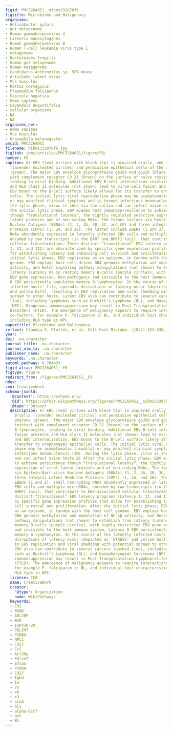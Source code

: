 ```yaml
---
figid: PMC3264051__nihms332070f6
figtitle: Microbiome and Malignancy
organisms:
- Helicobacter pylori
- gut metagenome
- Human gammaherpesvirus 4
- Listeria monocytogenes
- Human gammaherpesvirus 8
- Human T-cell leukemia virus type I
- metagenome
- Bacteroides fragilis
- human gut metagenome
- human metagenome
- Candidatus Arthromitus sp. SFB-mouse
- Artichoke latent virus
- Mus musculus
- Rattus norvegicus
- Plasmodium falciparum
- Fasciola hepatica
- Homo sapiens
- Lavandula angustifolia
- cellular organisms
- NA
- NA
organisms_ner:
- Homo sapiens
- Mus musculus
- Drosophila melanogaster
pmcid: PMC3264051
filename: nihms332070f6.jpg
figlink: /pmc/articles/PMC3264051/figure/F6/
number: F6
caption: A) EBV (teal virions with black tip) is acquired orally, and targets B-cells
  (lavender nucleated circles) and permissive epithelial cells of the oral pharynx
  (green). The major EBV envelope glycoproteins gp350 and gp220 (black tip) interact
  with complement receptor CD 21 (brown) on the surface of naïve resting B-lymphocytes,
  leading to viral binding. Additional EBV B-cell interactions involving fusion proteins
  and HLA class II molecules (not shown) lead to virus-cell fusion and EBV internalization.
  EBV bound to the B-cell surface likely allows for its transfer to orophangeal epithelial
  cells. The initial lytic viral reproductive phase may be asymptomatic (usually)
  or may manifest clinical symptoms and is termed infectious mononucleosis (IM). During
  the lytic phase, virus is shed via the saliva and can infect naïve hosts.B) After
  the initial lytic phase, EBV evades host immunosurveillance to achieve persistence
  though “translational latency”, the tightly regulated selective expression of viral
  latent proteins and of non-coding RNAs. The former include six Epstein-Barr virus
  Nuclear Antigens (EBNAs) (1, 2, 3A, 3B, 3C, and LP) and three integral Latent Membrane
  Proteins (LMPs) (1, 2A, and 2B). The latter include EBERs (1 and 2), small non-coding
  RNAs abundantly expressed in latently infected EBV cells and multiple microRNAs,
  encoded by two transcripts (in the BART and BHRF1 loci), that contribute to EBV-associated
  cellular transformation. Three distinct “transitional” EBV latency programs (Latency
  I, II, and III) are characterized by specific gene expression profiles that allow
  for establishing latency and enhancing cell survival and proliferation. After the
  initial lytic phase, EBV replicates as an episome, in tandem with the host cell
  genome. EBV employs host cell-driven DNA genomic methylation and modulation of NF-κβ
  activity, and Notch signaling pathway manipulations (not shown) to establish true
  latency (Latency 0) in resting memory B-cells (purple circles), with highly restricted
  EBV gene expression. Non-pathogenic and invisible to the host immune system, Latency
  0 EBV persistently populates memory B-lymphocytes. In the course of the latently
  infected hosts’ life, episodic disruptions of latency occur (depicted as ‘STRESS’
  and yellow bolt), resulting in EBV replication and viral shedding with potential
  spread to other hosts. Latent EBV also can contribute to several cancers (dashed
  line), including lymphomas such as Burkitt’s Lymphoma (BL), and Nasopharyngeal Carcinoma
  (NPC). Exogenous immunosuppression may result in Post-Transplantation Lymphoproliferative
  Disorders (PTLD). The emergence of malignancy appears to require interactions of
  co-factors, for example P. falciparum in BL, and individual host characteristics,
  including HLA type in NPC.
papertitle: Microbiome and Malignancy.
reftext: Claudia S. Plottel, et al. Cell Host Microbe. ;10(4):324-335.
year: ''
doi: .na.character
journal_title: .na.character
journal_nlm_ta: .na.character
publisher_name: .na.character
keywords: .na.character
automl_pathway: 0.704433
figid_alias: PMC3264051__F6
figtype: Figure
redirect_from: /figures/PMC3264051__F6
ndex: ''
seo: CreativeWork
schema-jsonld:
  '@context': https://schema.org/
  '@id': https://pfocr.wikipathways.org/figures/PMC3264051__nihms332070f6.html
  '@type': Dataset
  description: A) EBV (teal virions with black tip) is acquired orally, and targets
    B-cells (lavender nucleated circles) and permissive epithelial cells of the oral
    pharynx (green). The major EBV envelope glycoproteins gp350 and gp220 (black tip)
    interact with complement receptor CD 21 (brown) on the surface of naïve resting
    B-lymphocytes, leading to viral binding. Additional EBV B-cell interactions involving
    fusion proteins and HLA class II molecules (not shown) lead to virus-cell fusion
    and EBV internalization. EBV bound to the B-cell surface likely allows for its
    transfer to orophangeal epithelial cells. The initial lytic viral reproductive
    phase may be asymptomatic (usually) or may manifest clinical symptoms and is termed
    infectious mononucleosis (IM). During the lytic phase, virus is shed via the saliva
    and can infect naïve hosts.B) After the initial lytic phase, EBV evades host immunosurveillance
    to achieve persistence though “translational latency”, the tightly regulated selective
    expression of viral latent proteins and of non-coding RNAs. The former include
    six Epstein-Barr virus Nuclear Antigens (EBNAs) (1, 2, 3A, 3B, 3C, and LP) and
    three integral Latent Membrane Proteins (LMPs) (1, 2A, and 2B). The latter include
    EBERs (1 and 2), small non-coding RNAs abundantly expressed in latently infected
    EBV cells and multiple microRNAs, encoded by two transcripts (in the BART and
    BHRF1 loci), that contribute to EBV-associated cellular transformation. Three
    distinct “transitional” EBV latency programs (Latency I, II, and III) are characterized
    by specific gene expression profiles that allow for establishing latency and enhancing
    cell survival and proliferation. After the initial lytic phase, EBV replicates
    as an episome, in tandem with the host cell genome. EBV employs host cell-driven
    DNA genomic methylation and modulation of NF-κβ activity, and Notch signaling
    pathway manipulations (not shown) to establish true latency (Latency 0) in resting
    memory B-cells (purple circles), with highly restricted EBV gene expression. Non-pathogenic
    and invisible to the host immune system, Latency 0 EBV persistently populates
    memory B-lymphocytes. In the course of the latently infected hosts’ life, episodic
    disruptions of latency occur (depicted as ‘STRESS’ and yellow bolt), resulting
    in EBV replication and viral shedding with potential spread to other hosts. Latent
    EBV also can contribute to several cancers (dashed line), including lymphomas
    such as Burkitt’s Lymphoma (BL), and Nasopharyngeal Carcinoma (NPC). Exogenous
    immunosuppression may result in Post-Transplantation Lymphoproliferative Disorders
    (PTLD). The emergence of malignancy appears to require interactions of co-factors,
    for example P. falciparum in BL, and individual host characteristics, including
    HLA type in NPC.
  license: CC0
  name: CreativeWork
  creator:
    '@type': Organization
    name: WikiPathways
  keywords:
  - CR2
  - BSND
  - ARL2BP
  - BCR
  - IGKV3D-20
  - PDLIM7
  - PSMB9
  - NPC1
  - CD27
  - Cr2
  - Arl2bp
  - Pdlim7
  - Efna5
  - Psmb9
  - Cd27
  - Ighd
  - im
  - vs
  - x6
  - x3
  - stnA
  - ali
  - alpha-Est7
  - gus
  - Bl
---
```


